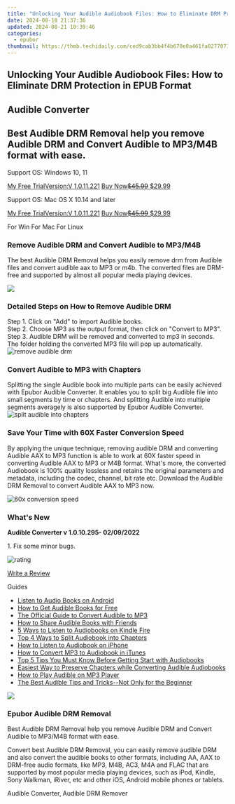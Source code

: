 ```yaml
---
title: "Unlocking Your Audible Audiobook Files: How to Eliminate DRM Protection in EPUB Format"
date: 2024-08-18 21:37:36
updated: 2024-08-21 10:39:46
categories:
  - epubor
thumbnail: https://thmb.techidaily.com/ced9cab3bb4f4b670e0a461fa0277071d0fe6cc512c46ece52a065d147ecc37a.jpg
---
```


## Unlocking Your Audible Audiobook Files: How to Eliminate DRM Protection in EPUB Format

## Audible Converter

## Best Audible DRM Removal help you remove Audible DRM and Convert Audible to MP3/M4B format with ease.

Support OS: Windows 10, 11

[My Free TrialVersion:V 1.0.11.221](https://tools.techidaily.com/epubor/audible-converter/) [Buy Now~~$45.99~~ $29.99](https://tools.techidaily.com/epubor/audible-converter/)

Support OS: Mac OS X 10.14 and later

[My Free TrialVersion:V 1.0.11.221](https://tools.techidaily.com/epubor/audible-converter/) [Buy Now~~$45.99~~ $29.99](https://tools.techidaily.com/epubor/audible-converter/)

For Win For Mac For Linux 



### Remove Audible DRM and Convert Audible to MP3/M4B

The best Audible DRM Removal helps you easily remove drm from Audible files and convert audible aax to MP3 or m4b. The converted files are DRM-free and supported by almost all popular media playing devices. 

![](https://www.epubor.com/images/uppic/convert-audible-books-to-mp3.png)



### Detailed Steps on How to Remove Audible DRM 

Step 1\. Click on "Add" to import Audible books.   
Step 2\. Choose MP3 as the output format, then click on "Convert to MP3".   
Step 3\. Audible DRM will be removed and converted to mp3 in seconds.   
The folder holding the converted MP3 file will pop up automatically.   
![remove audible drm](http://www.epubor.com/images/audible-to-mp3.png) 



### Convert Audible to MP3 with Chapters

Splitting the single Audible book into multiple parts can be easily achieved with Epubor Audible Converter. It enables you to split big Audible file into small segments by time or chapters. And splitting Audible into multiple segments averagely is also supported by Epubor Audible Converter. ![split audible into chapters](http://www.epubor.com/images/uppic/split-into-chapter-product-page.png) 



### Save Your Time with 60X Faster Conversion Speed

By applying the unique technique, removing audible DRM and converting Audible AAX to MP3 function is able to work at 60X faster speed in converting Audible AAX to MP3 or M4B format. What's more, the converted Audiobook is 100% quality lossless and retains the original parameters and metadata, including the codec, channel, bit rate etc. Download the Audible DRM Removal to convert Audible AAX to MP3 now.

![60x conversion speed](http://www.epubor.com/images/fast-conversion.png)



### What's New

**Audible Converter v 1.0.10.295- 02/09/2022** 

1\. Fix some minor bugs.

![rating](http://www.epubor.com/images/star.png)

[Write a Review](https://tools.techidaily.com/epubor/audible-converter/)

Guides 

* [Listen to Audio Books on Android](https://tools.techidaily.com/epubor/products/)
* [How to Get Audible Books for Free](https://tools.techidaily.com/epubor/products/)
* [The Official Guide to Convert Audible to MP3](https://tools.techidaily.com/epubor/products/)
* [How to Share Audible Books with Friends](https://tools.techidaily.com/epubor/products/)
* [5 Ways to Listen to Audiobooks on Kindle Fire](https://tools.techidaily.com/epubor/products/)
* [Top 4 Ways to Split Audiobook into Chapters](https://tools.techidaily.com/epubor/products/)
* [How to Listen to Audiobook on iPhone](https://tools.techidaily.com/epubor/products/)
* [How to Convert MP3 to Audiobook in iTunes](https://tools.techidaily.com/epubor/products/)
* [Top 5 Tips You Must Know Before Getting Start with Audiobooks](https://tools.techidaily.com/epubor/products/)
* [Easiest Way to Preserve Chapters while Converting Audible Audiobooks](https://tools.techidaily.com/epubor/products/)
* [How to Play Audible on MP3 Player](https://tools.techidaily.com/epubor/products/)
* [The Best Audible Tips and Tricks--Not Only for the Beginner](https://tools.techidaily.com/epubor/products/)

![](http://www.epubor.com/images/product-guide2.jpg) 



### Epubor Audible DRM Removal

Best Audible DRM Removal help you remove Audible DRM and Convert Audible to MP3/M4B format with ease.

Convert best Audible DRM Removal, you can easily remove audible DRM and also convert the audible books to other formats, including AA, AAX to DRM-free audio formats, like MP3, M4B, AC3, M4A and FLAC that are supported by most popular media playing devices, such as iPod, Kindle, Sony Walkman, iRiver, etc and other iOS, Android mobile phones or tablets.

Audible Converter, Audible DRM Remover

<ins class="adsbygoogle"
     style="display:block"
     data-ad-format="autorelaxed"
     data-ad-client="ca-pub-7571918770474297"
     data-ad-slot="1223367746"></ins>



<ins class="adsbygoogle"
     style="display:block"
     data-ad-client="ca-pub-7571918770474297"
     data-ad-slot="8358498916"
     data-ad-format="auto"
     data-full-width-responsive="true"></ins>
